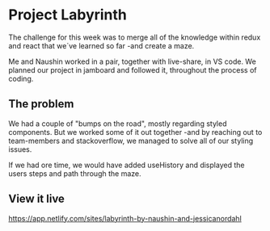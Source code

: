 # Project Labyrinth

The challenge for this week was to merge all of the knowledge within redux and react that we´ve learned so far -and create a maze.

Me and Naushin worked in a pair, together with live-share, in VS code. We planned our project in jamboard and followed it, throughout the process of coding. 


## The problem

We had a couple of "bumps on the road", mostly regarding styled components. But we worked some of it out together -and by reaching out to team-members and stackoverflow, we managed to solve all of our styling issues.

If we had ore time, we would have added useHistory and displayed the users steps and path through the maze.

## View it live

https://app.netlify.com/sites/labyrinth-by-naushin-and-jessicanordahl
